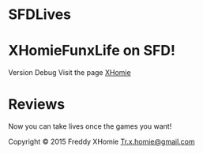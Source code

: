 # SFDLives

# XHomieFunxLife on SFD!
Version Debug
Visit the page [XHomie](https://www.facebook.com/XHomie-193452574328727/?ref=ts&fref=ts!)

# Reviews

Now you can take lives once the games you want!

Copyright © 2015 Freddy XHomie Tr.x.homie@gmail.com
